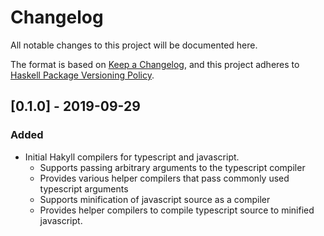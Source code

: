 # Changelog

All notable changes to this project will be documented here.

The format is based on [Keep a Changelog](https://keepachangelog.com/en/1.0.0/),
and this project adheres to [Haskell Package Versioning Policy](https://pvp.haskell.org/).

## [0.1.0] - 2019-09-29
### Added

- Initial Hakyll compilers for typescript and javascript.
  - Supports passing arbitrary arguments to the typescript compiler
  - Provides various helper compilers that pass commonly used typescript arguments
  - Supports minification of javascript source as a compiler
  - Provides helper compilers to compile typescript source to minified javascript.

